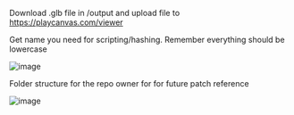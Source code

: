 Download .glb file in /output and upload file to https://playcanvas.com/viewer

Get name you need for scripting/hashing. Remember everything should be lowercase

![image](https://github.com/QuePast/leagueskeletons/assets/8728328/8e8c3aae-e39c-4f9a-add5-8908b4b43b41)



Folder structure for the repo owner for for future patch reference

![image](https://github.com/QuePast/leagueskeletons/assets/8728328/6f57c3b8-5711-4598-99b6-4bbccf6b7371)
